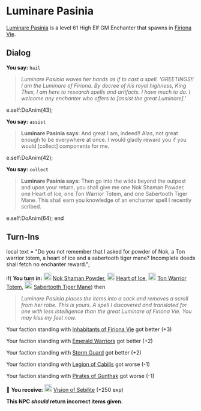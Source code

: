 # Luminare Pasinia



[Luminare Pasinia](/npc/84188) is a level 61 High Elf GM Enchanter that spawns in [Firiona Vie](/zone/84).



## Dialog

**You say:** `hail`



>*Luminare Pasinia waves her hands as if to cast a spell.  'GREETINGS!!  I am the Luminare of Firiona.  By decree of his royal highness, King Thex, I am here to research spells and artifacts.  I have much to do.  I welcome any enchanter who offers to [assist the great Luminare].'*


e.self:DoAnim(43);

**You say:** `assist`



>**Luminare Pasinia says:** And great I am, indeed!! Alas, not great enough to be everywhere at once. I would gladly reward you if you would [collect] components for me.


e.self:DoAnim(42);

**You say:** `collect`



>**Luminare Pasinia says:** Then go into the wilds beyond the outpost and upon your return, you shall give me one Nok Shaman Powder, one Heart of Ice, one Ton Warrior Totem, and one Sabertooth Tiger Mane. This shall earn you knowledge of an enchanter spell I recently scribed.


e.self:DoAnim(64);
end



## Turn-Ins



local text = "Do you not remember that I asked for powder of Nok, a Ton warrior totem, a heart of ice and a sabertooth tiger mane? Incomplete deeds shall fetch no enchanter reward.";






if( **You turn in:** <img style="background:url(/static/icons/blank_slot.gif);width:20px;height:20px;" src="/static/icons/item_733.png" alt="" /> <a
                                href="/item/12948" data-url="12948" class="tooltip-link link">Nok Shaman Powder</a>, <img style="background:url(/static/icons/blank_slot.gif);width:20px;height:20px;" src="/static/icons/item_963.png" alt="" /> <a
                                href="/item/12834" data-url="12834" class="tooltip-link link">Heart of Ice</a>, <img style="background:url(/static/icons/blank_slot.gif);width:20px;height:20px;" src="/static/icons/item_894.png" alt="" /> <a
                                href="/item/12743" data-url="12743" class="tooltip-link link">Ton Warrior Totem</a>, <img style="background:url(/static/icons/blank_slot.gif);width:20px;height:20px;" src="/static/icons/item_555.png" alt="" /> <a
                                href="/item/12824" data-url="12824" class="tooltip-link link">Sabertooth Tiger Mane</a>) then


>*Luminare Pasinia places the items into a sack and removes a scroll from her robe. This is yours. A spell I discovered and translated for one with less intelligence than the great Luminare of Firiona Vie. You may kiss my feet now.*


Your faction standing with [Inhabitants of Firiona Vie](/faction/248) got better (<span class='text-success'>+3</span>)


Your faction standing with [Emerald Warriors](/faction/326) got better (<span class='text-success'>+2</span>)


Your faction standing with [Storm Guard](/faction/312) got better (<span class='text-success'>+2</span>)


Your faction standing with [Legion of Cabilis](/faction/441) got worse (<span class='text-danger'>-1</span>)


Your faction standing with [Pirates of Gunthak](/faction/313) got worse (<span class='text-danger'>-1</span>)


 &#127873; **You receive:**  <img style="background:url(/static/icons/blank_slot.gif);width:20px;height:20px;" src="/static/icons/item_504.png" alt="" /> <a
                                href="/item/12949" data-url="12949" class="tooltip-link link">Vision of Sebilite</a> (+250 exp)

 

**This NPC *should* return incorrect items given.**





